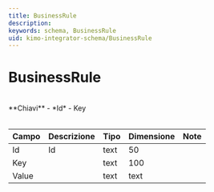 ```yaml
---
title: BusinessRule
description:
keywords: schema, BusinessRule
uid: kimo-integrator-schema/BusinessRule
---
```


# BusinessRule

<br>
**Chiavi**
- *Id*
- Key
<br><br>

| Campo | Descrizione | Tipo | Dimensione | Note |
| --- | --- | --- | --- | --- |
| Id | Id | text | 50 |  |
| Key |  | text | 100 |  |
| Value |  | text | text |  |

